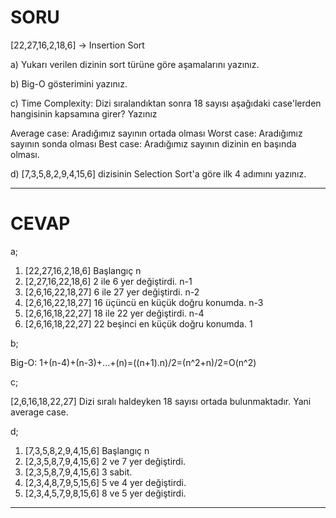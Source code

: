 # SORU

[22,27,16,2,18,6] -> Insertion Sort

a) Yukarı verilen dizinin sort türüne göre aşamalarını yazınız.

b) Big-O gösterimini yazınız.

c) Time Complexity: Dizi sıralandıktan sonra 18 sayısı aşağıdaki case'lerden hangisinin kapsamına girer? Yazınız

Average case: Aradığımız sayının ortada olması
Worst case: Aradığımız sayının sonda olması
Best case: Aradığımız sayının dizinin en başında olması.

d) [7,3,5,8,2,9,4,15,6] dizisinin Selection Sort'a göre ilk 4 adımını yazınız.

------------

# CEVAP

a;

1. [22,27,16,2,18,6]  Başlangıç n
2. [2,27,16,22,18,6]  2 ile 6 yer değiştirdi. n-1
3. [2,6,16,22,18,27]  6 ile 27 yer değiştirdi. n-2
4. [2,6,16,22,18,27]  16 üçüncü en küçük doğru konumda. n-3
5. [2,6,16,18,22,27]  18 ile 22 yer değiştirdi. n-4
6. [2,6,16,18,22,27]  22 beşinci en küçük doğru konumda. 1

b;

Big-O: 1+(n-4)+(n-3)+...+(n)=((n+1).n)/2=(n^2+n)/2=O(n^2)

c;

[2,6,16,18,22,27]  Dizi sıralı haldeyken 18 sayısı ortada bulunmaktadır. Yani average case.

d;

1. [7,3,5,8,2,9,4,15,6]  Başlangıç n
2. [2,3,5,8,7,9,4,15,6]  2 ve 7 yer değiştirdi.
3. [2,3,5,8,7,9,4,15,6]  3 sabit.
4. [2,3,4,8,7,9,5,15,6]  5 ve 4 yer değiştirdi.
5. [2,3,4,5,7,9,8,15,6]  8 ve 5 yer değiştirdi.

--------------------------------------------------------------

